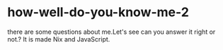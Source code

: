 # how-well-do-you-know-me-2
there are  some questions about me.Let's see can you answer it right or not.?
 It is made Nix and JavaScript.
